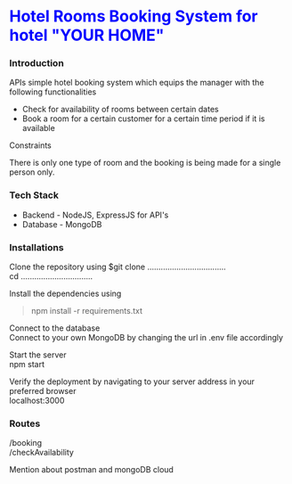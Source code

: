 <body>
<h1 style="color:blue"> Hotel Rooms Booking System for hotel "YOUR HOME" </h1>

<h3>Introduction</h3>
<p> APIs simple hotel booking system which equips the manager with the following functionalities</p>
<ul>
  <li>Check for availability of rooms between certain dates</li>
  <li>Book a room for a certain customer for a certain time period if it is available</li>
</ul>
<p>Constraints</p>
There is only one type of room and the booking is being made for a single person only.

<h3>Tech Stack</h3>
<ul>
  <li>Backend - NodeJS, ExpressJS for API's</li>
  <li>Database - MongoDB</li>
</ul>

<h3>Installations</h3>
Clone the repository using
$git clone ...................................
<br>
cd ................................
<br>

Install the dependencies using<br>
>npm install -r requirements.txt <br>

Connect to the database <br>
Connect to your own MongoDB by changing the url in .env file accordingly <br>

Start the server<br>
npm start<br>

Verify the deployment by navigating to your server address in your preferred browser<br>
localhost:3000<br>

<h3>Routes</h3>
/booking <br>
/checkAvailability <br>

<p> Mention about postman and mongoDB cloud </p>
</body>
